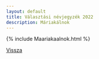 ```yaml
---
layout: default
title: Választási névjegyzék 2022
description: Máriakálnok
---
```


{% include Maariakaalnok.html %}

[Vissza](./)